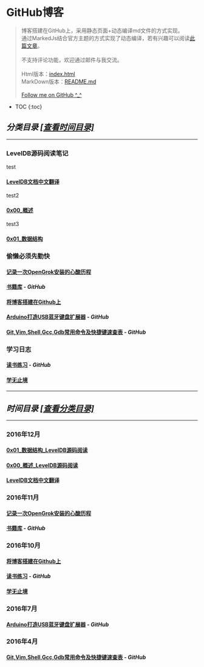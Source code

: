 # GitHub博客

> 博客搭建在GitHub上，采用静态页面+动态编译md文件的方式实现。<br>
> 通过MarkedJs结合官方主题的方式实现了动态编译，若有兴趣可以阅读[此篇文章](http://kevins.pro/blog/my_blog_come_to_github/)。<br><br>
> 不支持评论功能，欢迎通过邮件与我交流。<br><br>
> Html版本：[index.html](http://kevins.pro)<br>
> MarkDown版本：[README.md](http://github.com/KevinsBobo/KevinsBobo.github.io/blob/master/README.md)<br><br>
> [Follow me on GitHub ^\_^](http://github.com/KevinsBobo/)

* TOC
{:toc}

<span id="分类目录-查看时间目录"></span>

## *分类目录* [*\[查看时间目录\]*](#时间目录-查看分类目录)

---

### LevelDB源码阅读笔记
test

#### [LevelDB文档中文翻译](http://kevins.pro/blog/leveldb_chinese_doc/)
test2

#### [0x00\_概述](http://kevins.pro/blog/leveldb_source_00_overview/)
test3

#### [0x01\_数据结构](http://kevins.pro/blog/leveldb_source_01_data_structure/)

### 偷懒必须先勤快

#### [记录一次OpenGrok安装的心酸历程](http://kevins.pro/blog/recording_opengrok_install/)

#### [书籍库](http://github.com/KevinsBobo/books/) - *GitHub*

#### [将博客搭建在Github上](http://kevins.pro/blog/my_blog_come_to_github/)

#### [Arduino打造USB蓝牙键盘扩展器](https://github.com/KevinsBobo/arduino_keyboard) - *GitHub*

#### [Git,Vim,Shell,Gcc,Gdb常用命令及快捷键速查表](http://github.com/KevinsBobo/cheat-sheet/) - *GitHub*

### 学习日志

#### [读书练习](http://github.com/KevinsBobo/book_code/) - *GitHub*

#### [学无止境](http://kevins.pro/blog/learning_log/)

---

<span id="时间目录-查看分类目录"></span>

## *时间目录* [*\[查看分类目录\]*](#分类目录-查看时间目录)

---

### 2016年12月

#### [0x01\_数据结构\_LevelDB源码阅读](http://keins.pro/blog/leveldb_source_01_data_structure/)

#### [0x00\_概述\_LevelDB源码阅读](http://keins.pro/blog/leveldb_source_00_overview/)

#### [LevelDB文档中文翻译](http://kevins.pro/blog/leveldb_chinese_doc/)

### 2016年11月

#### [记录一次OpenGrok安装的心酸历程](http://kevins.pro/blog/recording_opengrok_install/)

#### [书籍库](http://github.com/KevinsBobo/books/) - *GitHub*

### 2016年10月

#### [将博客搭建在Github上](http://kevins.pro/blog/my_blog_come_to_github/)

#### [读书练习](http://github.com/KevinsBobo/book_code/) - *GitHub*

#### [学无止境](http://kevins.pro/blog/learning_log/)

### 2016年7月

#### [Arduino打造USB蓝牙键盘扩展器](https://github.com/KevinsBobo/arduino_keyboard) - *GitHub*

### 2016年4月

#### [Git,Vim,Shell,Gcc,Gdb常用命令及快捷键速查表](http://github.com/KevinsBobo/cheat-sheet/) - *GitHub*
